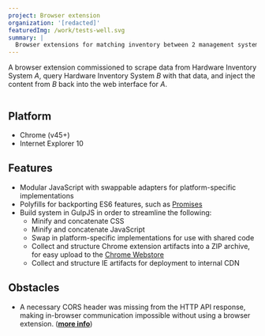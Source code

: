 ```yaml
---
project: Browser extension
organization: '[redacted]'
featuredImg: /work/tests-well.svg
summary: |
  Browser extensions for matching inventory between 2 management systems
---
```


A browser extension commissioned to scrape data from Hardware Inventory System _A_, query Hardware Inventory System _B_ with that data, and inject the content from _B_ back into the web interface for _A_.

![]()

## Platform

- Chrome (v45+)
- Internet Explorer 10

## Features

- Modular JavaScript with swappable adapters for platform-specific implementations
- Polyfills for backporting ES6 features, such as [Promises](#)
- Build system in GulpJS in order to streamline the following:
  - Minify and concatenate CSS
  - Minify and concatenate JavaScript
  - Swap in platform-specific implementations for use with shared code
  - Collect and structure Chrome extension artifacts into a ZIP archive, for easy upload to the [Chrome Webstore](#)
  - Collect and structure IE artifacts for deployment to internal CDN

## Obstacles

- A necessary CORS header was missing from the HTTP API response, making in-browser communication impossible without using a browser extension. ([**more info**](#))
